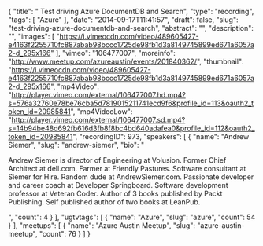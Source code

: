 {
  "title": " Test driving Azure DocumentDB and Search",
  "type": "recording",
  "tags": [
    "Azure"
  ],
  "date": "2014-09-17T11:41:57",
  "draft": false,
  "slug": "test-driving-azure-documentdb-and-search",
  "abstract": "",
  "description": "",
  "images": [
    "https://i.vimeocdn.com/video/489605427-e4163f2255710fc887abab98bccc1725de98fb1d3a8149745899ed671a6057a2-d_295x166"
  ],
  "vimeo": "106477007",
  "moreinfo": "http://www.meetup.com/azureaustin/events/201840362/",
  "thumbnail": "https://i.vimeocdn.com/video/489605427-e4163f2255710fc887abab98bccc1725de98fb1d3a8149745899ed671a6057a2-d_295x166",
  "mp4Video": "http://player.vimeo.com/external/106477007.hd.mp4?s=576a32760e78be76cba5d7819015211741ecd9f6&profile_id=113&oauth2_token_id=20985841",
  "mp4VideoLow": "http://player.vimeo.com/external/106477007.sd.mp4?s=14b94be48d692fb616d3fb8f8bc4bd640adafea0&profile_id=112&oauth2_token_id=20985841",
  "recordingID": 973,
  "speakers": [
    {
      "name": "Andrew Siemer",
      "slug": "andrew-siemer",
      "bio": "<p>Andrew Siemer is director of Engineering at Volusion. Former Chief Architect at dell.com. Farmer at Friendly Pastures. Software consultant at Siemer for Hire. Random dude at AndrewSiemer.com. Passionate developer and career coach at Developer Springboard. Software development professor at Veteran Coder. Author of 3 books published by Packt Publishing. Self published author of two books at LeanPub.</p>",
      "count": 4
    }
  ],
  "ugtvtags": [
    {
      "name": "Azure",
      "slug": "azure",
      "count": 54
    }
  ],
  "meetups": [
    {
      "name": "Azure Austin Meetup",
      "slug": "azure-austin-meetup",
      "count": 76
    }
  ]
}